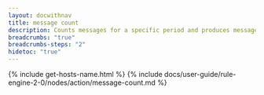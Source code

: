 ```yaml
---
layout: docwithnav
title: message count
description: Counts messages for a specific period and produces messages with the result.
breadcrumbs: "true"
breadcrumbs-steps: "2"
hidetoc: "true"
---
```


{% include get-hosts-name.html %}
{% include docs/user-guide/rule-engine-2-0/nodes/action/message-count.md %}
